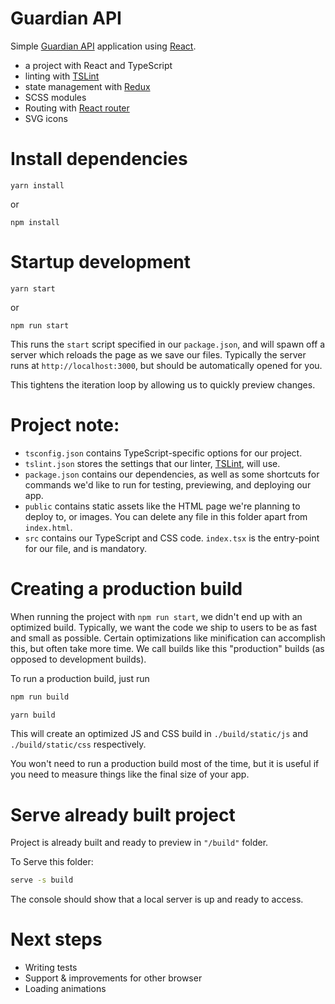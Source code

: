# Guardian API

Simple [Guardian API](http://open-platform.theguardian.com/) application using [React](http://facebook.github.io/react/).

* a project with React and TypeScript
* linting with [TSLint](https://github.com/palantir/tslint)
* state management with [Redux](https://github.com/reactjs/react-redux)
* SCSS modules
* Routing with [React router](https://github.com/ReactTraining/react-router)
* SVG icons

# Install dependencies

```shell
yarn install
```

or

```shell
npm install
```

# Startup development

```shell
yarn start
```

or

```shell
npm run start
```

This runs the `start` script specified in our `package.json`, and will spawn off a server which reloads the page as we save our files.
Typically the server runs at `http://localhost:3000`, but should be automatically opened for you.

This tightens the iteration loop by allowing us to quickly preview changes.


# Project note:


* `tsconfig.json` contains TypeScript-specific options for our project.
* `tslint.json` stores the settings that our linter, [TSLint](https://github.com/palantir/tslint), will use.
* `package.json` contains our dependencies, as well as some shortcuts for commands we'd like to run for testing, previewing, and deploying our app.
* `public` contains static assets like the HTML page we're planning to deploy to, or images. You can delete any file in this folder apart from `index.html`.
* `src` contains our TypeScript and CSS code. `index.tsx` is the entry-point for our file, and is mandatory.

# Creating a production build

When running the project with `npm run start`, we didn't end up with an optimized build.
Typically, we want the code we ship to users to be as fast and small as possible.
Certain optimizations like minification can accomplish this, but often take more time.
We call builds like this "production" builds (as opposed to development builds).

To run a production build, just run

```sh
npm run build
```

```sh
yarn build
```

This will create an optimized JS and CSS build in `./build/static/js` and `./build/static/css` respectively.

You won't need to run a production build most of the time,
but it is useful if you need to measure things like the final size of your app.

# Serve already built project

Project is already built and ready to preview in `"/build"` folder.

To Serve this folder:

```sh
serve -s build
```

The console should show that a local server is up and ready to access.

# Next steps

* Writing tests
* Support & improvements for other browser
* Loading animations